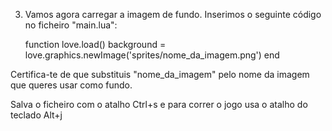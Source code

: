 
3. Vamos agora carregar a imagem de fundo. 
Inserimos o seguinte código no ficheiro "main.lua":

	function love.load()
  		background = love.graphics.newImage('sprites/nome_da_imagem.png')
	end

Certifica-te de que substituis "nome_da_imagem" pelo nome da imagem que queres usar como fundo.

Salva o ficheiro com o atalho Ctrl+s e para correr o jogo usa o atalho do teclado Alt+j

